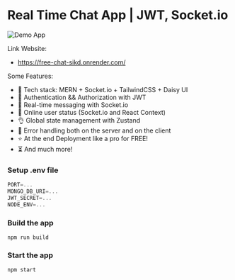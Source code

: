 # Real Time Chat App | JWT, Socket.io

![Demo App](https://firebasestorage.googleapis.com/v0/b/my-inventory-871aa.appspot.com/o/FreeChat%2Fthemes-freechat.png?alt=media&token=c5cb73cd-4170-4172-abbe-02a3e1ef8baa)

Link Website:
- https://free-chat-sikd.onrender.com/

Some Features:

-   🌟 Tech stack: MERN + Socket.io + TailwindCSS + Daisy UI
-   🎃 Authentication && Authorization with JWT
-   👾 Real-time messaging with Socket.io
-   🚀 Online user status (Socket.io and React Context)
-   👌 Global state management with Zustand
-   🐞 Error handling both on the server and on the client
-   ⭐ At the end Deployment like a pro for FREE!
-   ⏳ And much more!

### Setup .env file

```js
PORT=...
MONGO_DB_URI=...
JWT_SECRET=...
NODE_ENV=...
```

### Build the app

```shell
npm run build
```

### Start the app

```shell
npm start
```
